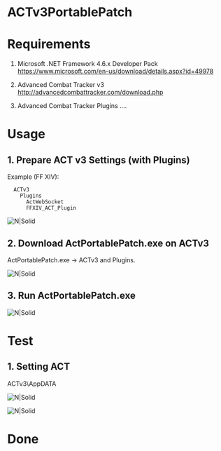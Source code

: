 # ACTv3PortablePatch

# Requirements
1. Microsoft .NET Framework 4.6.x Developer Pack
https://www.microsoft.com/en-us/download/details.aspx?id=49978

2. Advanced Combat Tracker v3
http://advancedcombattracker.com/download.php

3. Advanced Combat Tracker Plugins ....

# Usage

## 1. Prepare ACT v3 Settings (with Plugins) ##

Example (FF XIV):
```
  ACTv3
    Plugins
      ActWebSocket
      FFXIV_ACT_Plugin
```
![N|Solid](https://raw.githubusercontent.com/ZCube/ACTv3PortablePatch/master/ScreenShots/Image1.png)

## 2. Download ActPortablePatch.exe on ACTv3 ##
  ActPortablePatch.exe -> ACTv3 and Plugins.
  
![N|Solid](https://raw.githubusercontent.com/ZCube/ACTv3PortablePatch/master/ScreenShots/Image2.png)
  
## 3. Run ActPortablePatch.exe ##

![N|Solid](https://raw.githubusercontent.com/ZCube/ACTv3PortablePatch/master/ScreenShots/Image3.png)


# Test

## 1. Setting ACT ##
  ACTv3\AppDATA

![N|Solid](https://raw.githubusercontent.com/ZCube/ACTv3PortablePatch/master/ScreenShots/Image4.png)

![N|Solid](https://raw.githubusercontent.com/ZCube/ACTv3PortablePatch/master/ScreenShots/Image5.png)

# Done




